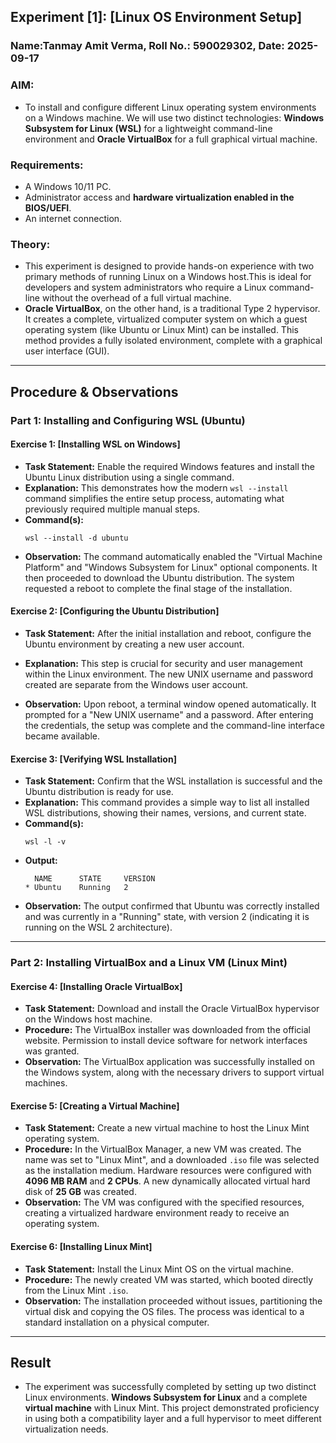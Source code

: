 ## Experiment [1]: [Linux OS Environment Setup]

### Name:Tanmay Amit Verma, Roll No.: 590029302, Date: 2025-09-17

### AIM: 
* To install and configure different Linux operating system environments on a Windows machine. We will use two distinct technologies: **Windows Subsystem for Linux (WSL)** for a lightweight command-line environment and **Oracle VirtualBox** for a full graphical virtual machine.

### Requirements:
* A Windows 10/11 PC.
* Administrator access and **hardware virtualization enabled in the BIOS/UEFI**.
* An internet connection.

### Theory: 
* This experiment is designed to provide hands-on experience with two primary methods of running Linux on a Windows host.This is ideal for developers and system administrators who require a Linux command-line without the overhead of a full virtual machine.
* **Oracle VirtualBox**, on the other hand, is a traditional Type 2 hypervisor. It creates a complete, virtualized computer system on which a guest operating system (like Ubuntu or Linux Mint) can be installed. This method provides a fully isolated environment, complete with a graphical user interface (GUI).

---

## Procedure & Observations

### Part 1: Installing and Configuring WSL (Ubuntu)

#### Exercise 1: [Installing WSL on Windows]
* **Task Statement:** Enable the required Windows features and install the Ubuntu Linux distribution using a single command.
* **Explanation:** This demonstrates how the modern `wsl --install` command simplifies the entire setup process, automating what previously required multiple manual steps.
* **Command(s):**
    ```
    wsl --install -d ubuntu
    ```
* **Observation:** The command automatically enabled the "Virtual Machine Platform" and "Windows Subsystem for Linux" optional components. It then proceeded to download the Ubuntu distribution. The system requested a reboot to complete the final stage of the installation.

#### Exercise 2: [Configuring the Ubuntu Distribution]
* **Task Statement:** After the initial installation and reboot, configure the Ubuntu environment by creating a new user account.
* **Explanation:** This step is crucial for security and user management within the Linux environment. The new UNIX username and password created are separate from the Windows user account.

* **Observation:** Upon reboot, a terminal window opened automatically. It prompted for a "New UNIX username" and a password. After entering the credentials, the setup was complete and the command-line interface became available.

#### Exercise 3: [Verifying WSL Installation]
* **Task Statement:** Confirm that the WSL installation is successful and the Ubuntu distribution is ready for use.
* **Explanation:** This command provides a simple way to list all installed WSL distributions, showing their names, versions, and current state.
* **Command(s):**
    ```
    wsl -l -v
    ```
* **Output:**
    ```
      NAME      STATE     VERSION
    * Ubuntu    Running   2
    ```
* **Observation:** The output confirmed that Ubuntu was correctly installed and was currently in a "Running" state, with version 2 (indicating it is running on the WSL 2 architecture).

---

### Part 2: Installing VirtualBox and a Linux VM (Linux Mint)

#### Exercise 4: [Installing Oracle VirtualBox]
* **Task Statement:** Download and install the Oracle VirtualBox hypervisor on the Windows host machine.
* **Procedure:** The VirtualBox installer was downloaded from the official website.  Permission to install device software for network interfaces was granted.
* **Observation:** The VirtualBox application was successfully installed on the Windows system, along with the necessary drivers to support virtual machines.

#### Exercise 5: [Creating a Virtual Machine]
* **Task Statement:** Create a new virtual machine to host the Linux Mint operating system.
* **Procedure:** In the VirtualBox Manager, a new VM was created. The name was set to "Linux Mint", and a downloaded `.iso` file was selected as the installation medium. Hardware resources were configured with **4096 MB RAM** and **2 CPUs**. A new dynamically allocated virtual hard disk of **25 GB** was created.
* **Observation:** The VM was configured with the specified resources, creating a virtualized hardware environment ready to receive an operating system.

#### Exercise 6: [Installing Linux Mint]
* **Task Statement:** Install the Linux Mint OS on the virtual machine.
* **Procedure:** The newly created VM was started, which booted directly from the Linux Mint `.iso`. 
* **Observation:** The installation proceeded without issues, partitioning the virtual disk and copying the OS files. The process was identical to a standard installation on a physical computer.



---

## Result
* The experiment was successfully completed by setting up two distinct Linux environments. **Windows Subsystem for Linux** and a complete **virtual machine** with Linux Mint. This project demonstrated proficiency in using both a compatibility layer and a full hypervisor to meet different virtualization needs.